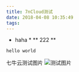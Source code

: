 ```yaml
---
title: 7nCloud测试
date: 2018-04-08 10:35:49
tags:
---
```

* haha *
** 222 **
```
hello world
```
七牛云测试图片
![测试图片](http://p6wb9jaif.bkt.clouddn.com/img/test/140E35FA.gif)
